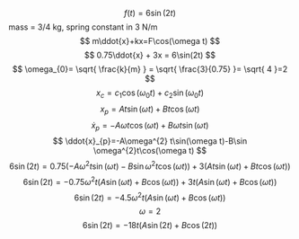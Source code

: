 $$
f(t)=6\sin(2t)
$$
mass = 3/4 kg, spring constant in 3 N/m
$$
m\ddot{x}+kx=F\cos(\omega t)
$$
$$
0.75\ddot{x} + 3x = 6\sin(2t)
$$
$$
\omega_{0}= \sqrt{ \frac{k}{m} } = \sqrt{ \frac{3}{0.75} }= \sqrt{ 4 }=2
$$
$$
x_{c} = c_{1}\cos(\omega_{0}t)+c_{2}\sin(\omega_{0}t)
$$
$$
x_{p}=At\sin(\omega t)+Bt\cos(\omega t)
$$
$$
\dot{x}_{p}=-A\omega t\cos(\omega t)+B\omega t\sin(\omega t)
$$
$$
\ddot{x}_{p}=-A\omega^{2} t\sin(\omega t)-B\sin \omega^{2}t\cos(\omega t)
$$
$$
6\sin(2t)=0.75(-A\omega^{2}t\sin(\omega t)-B\sin \omega^{2}t\cos(\omega t))+3(At\sin(\omega t)+Bt\cos(\omega t))
$$
$$
6\sin(2t)=-0.75\omega^{2}t(A\sin(\omega t)+B\cos(\omega t))+3t(A\sin(\omega t)+B\cos(\omega t))
$$
$$
6\sin(2t)=-4.5\omega^{2}t(A\sin(\omega t)+B\cos(\omega t))
$$
$$
\omega=2
$$
$$
6\sin(2t)=-18t(A\sin(2t)+B\cos(2t))
$$



